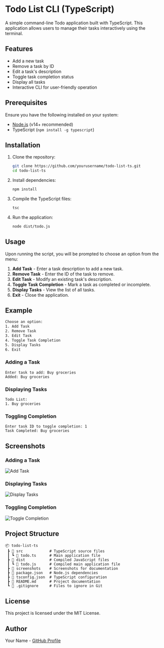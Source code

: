# Todo List CLI (TypeScript)

A simple command-line Todo application built with TypeScript. This application allows users to manage their tasks interactively using the terminal.

## Features

- Add a new task
- Remove a task by ID
- Edit a task's description
- Toggle task completion status
- Display all tasks
- Interactive CLI for user-friendly operation

## Prerequisites

Ensure you have the following installed on your system:

- [Node.js](https://nodejs.org/) (v14+ recommended)
- TypeScript (`npm install -g typescript`)

## Installation

1. Clone the repository:
   ```sh
   git clone https://github.com/yourusername/todo-list-ts.git
   cd todo-list-ts
   ```
2. Install dependencies:
   ```sh
   npm install
   ```
3. Compile the TypeScript files:
   ```sh
   tsc
   ```
4. Run the application:
   ```sh
   node dist/todo.js
   ```

## Usage

Upon running the script, you will be prompted to choose an option from the menu:

1. **Add Task** - Enter a task description to add a new task.
2. **Remove Task** - Enter the ID of the task to remove.
3. **Edit Task** - Modify an existing task's description.
4. **Toggle Task Completion** - Mark a task as completed or incomplete.
5. **Display Tasks** - View the list of all tasks.
6. **Exit** - Close the application.

## Example

```sh
Choose an option: 
1. Add Task
2. Remove Task
3. Edit Task
4. Toggle Task Completion
5. Display Tasks
6. Exit
```

### Adding a Task
```
Enter task to add: Buy groceries
Added: Buy groceries
```

### Displaying Tasks
```
Todo List:
1. Buy groceries
```

### Toggling Completion
```
Enter task ID to toggle completion: 1
Task Completed: Buy groceries
```

## Screenshots

### Adding a Task
![Add Task](screenshots/add_task.png)

### Displaying Tasks
![Display Tasks](screenshots/display_tasks.png)

### Toggling Completion
![Toggle Completion](screenshots/toggle_completion.png)

## Project Structure

```
📦 todo-list-ts
 ┣ 📂 src            # TypeScript source files
 ┃ ┗ 📜 todo.ts      # Main application file
 ┣ 📂 dist           # Compiled JavaScript files
 ┃ ┗ 📜 todo.js      # Compiled main application file
 ┣ 📂 screenshots    # Screenshots for documentation
 ┣ 📜 package.json   # Node.js dependencies
 ┣ 📜 tsconfig.json  # TypeScript configuration
 ┣ 📜 README.md      # Project documentation
 ┗ 📜 .gitignore     # Files to ignore in Git
```

## License

This project is licensed under the MIT License.

## Author

Your Name - [GitHub Profile](https://github.com/yourusername)

